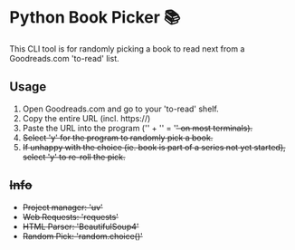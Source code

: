 # Python Book Picker 📚

This CLI tool is for randomly picking a book to read next from a Goodreads.com 'to-read' list.

## Usage

1. Open Goodreads.com and go to your 'to-read' shelf.
2. Copy the entire URL (incl. https://)
3. Paste the URL into the program ('<Ctrl>' + '<Shift>' = '<S>' on most terminals).
4. Select 'y' for the program to randomly pick a book.
5. If unhappy with the choice (ie. book is part of a series not yet started), select 'y' to re-roll the pick.

## Info

- Project manager: 'uv'
- Web Requests: 'requests'
- HTML Parser: 'BeautifulSoup4'
- Random Pick: 'random.choice()'
